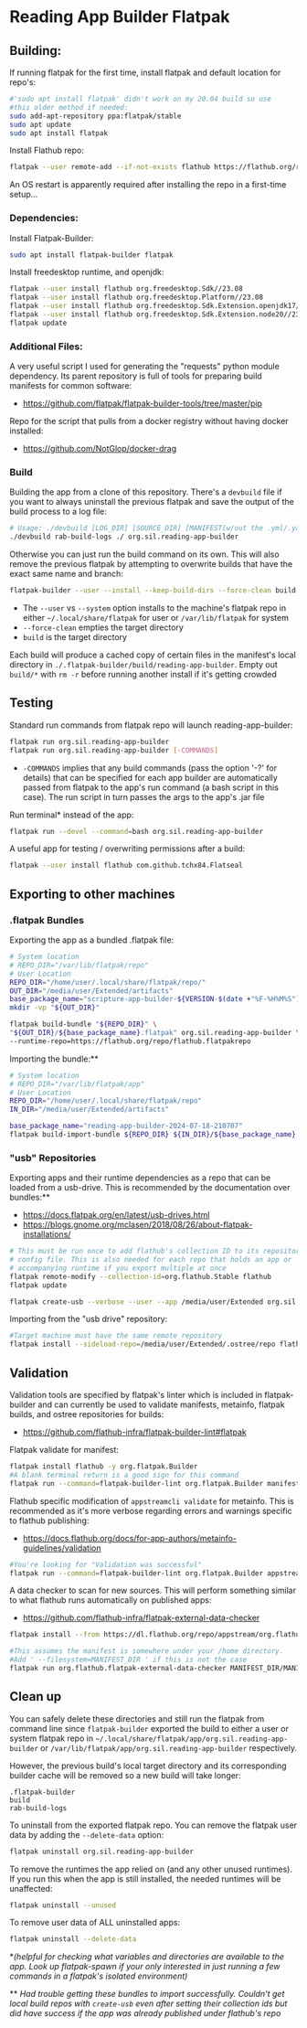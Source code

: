 # Reading App Builder Flatpak

## Building:

If running flatpak for the first time, install flatpak and default location for repo's:

```bash
#'sudo apt install flatpak' didn't work on my 20.04 build so use
#this older method if needed:
sudo add-apt-repository ppa:flatpak/stable
sudo apt update
sudo apt install flatpak
```

Install Flathub repo:

```bash
flatpak --user remote-add --if-not-exists flathub https://flathub.org/repo/flathub.flatpakrepo
```

An OS restart is apparently required after installing the repo in a first-time setup...

### Dependencies:

Install Flatpak-Builder:

```bash
sudo apt install flatpak-builder flatpak
```

Install freedesktop runtime, and openjdk:

```bash
flatpak --user install flathub org.freedesktop.Sdk//23.08
flatpak --user install flathub org.freedesktop.Platform//23.08
flatpak --user install flathub org.freedesktop.Sdk.Extension.openjdk17//23.08
flatpak --user install flathub org.freedesktop.Sdk.Extension.node20//23.08
flatpak update
```

### Additional Files:

A very useful script I used for generating the "requests" python module dependency. Its parent repository is full of tools for preparing build manifests for common software:

- https://github.com/flatpak/flatpak-builder-tools/tree/master/pip

Repo for the script that pulls from a docker registry without having docker installed:

- https://github.com/NotGlop/docker-drag

### Build

Building the app from a clone of this repository. There's a `devbuild` file if you want to always uninstall the previous flatpak and save the output of the build process to a log file:

```bash
# Usage: ./devbuild [LOG_DIR] [SOURCE_DIR] [MANIFEST(w/out the .yml/.yaml/.json extension)]
./devbuild rab-build-logs ./ org.sil.reading-app-builder
```

Otherwise you can just run the build command on its own. This will also remove the previous flatpak by attempting to overwrite builds that have the exact same name and branch:

```bash
flatpak-builder --user --install --keep-build-dirs --force-clean build org.sil.reading-app-builder.yml
```

- The `--user` vs `--system` option installs to the machine's flatpak repo in either `~/.local/share/flatpak` for user or `/var/lib/flatpak` for system
- `--force-clean` empties the target directory
- `build` is the target directory

Each build will produce a cached copy of certain files in the manifest's local directory in `./.flatpak-builder/build/reading-app-builder`. Empty out `build/*` with `rm -r` before running another install if it's getting crowded

## Testing

Standard run commands from flatpak repo will launch reading-app-builder:

```bash
flatpak run org.sil.reading-app-builder
flatpak run org.sil.reading-app-builder [-COMMANDS]
```

- `-COMMANDS` implies that any build commands (pass the option '-?' for details) that can be specified for each app builder are automatically passed from flatpak to the app's run command (a bash script in this case). The run script in turn passes the args to the app's .jar file

Run terminal\* instead of the app:

```bash
flatpak run --devel --command=bash org.sil.reading-app-builder
```

A useful app for testing / overwriting permissions after a build:

```bash
flatpak --user install flathub com.github.tchx84.Flatseal
```

## Exporting to other machines

### .flatpak Bundles

Exporting the app as a bundled .flatpak file:

```bash
# System location
# REPO_DIR="/var/lib/flatpak/repo"
# User Location
REPO_DIR="/home/user/.local/share/flatpak/repo/"
OUT_DIR="/media/user/Extended/artifacts"
base_package_name="scripture-app-builder-${VERSION-$(date +"%F-%H%M%S")}"
mkdir -vp "${OUT_DIR}"

flatpak build-bundle "${REPO_DIR}" \
"${OUT_DIR}/${base_package_name}.flatpak" org.sil.reading-app-builder \
--runtime-repo=https://flathub.org/repo/flathub.flatpakrepo
```

Importing the bundle:\*\*

```bash
# System location
# REPO_DIR="/var/lib/flatpak/app"
# User Location
REPO_DIR="/home/user/.local/share/flatpak/repo"
IN_DIR="/media/user/Extended/artifacts"

base_package_name="reading-app-builder-2024-07-18-210707"
flatpak build-import-bundle ${REPO_DIR} ${IN_DIR}/${base_package_name}.flatpak
```

### "usb" Repositories

Exporting apps and their runtime dependencies as a repo that can be loaded from a usb-drive. This is recommended by the documentation over bundles:\*\*

- https://docs.flatpak.org/en/latest/usb-drives.html
- https://blogs.gnome.org/mclasen/2018/08/26/about-flatpak-installations/

```bash
# This must be run once to add flathub's collection ID to its repository
# config file. This is also needed for each repo that holds an app or
# accompanying runtime if you export multiple at once
flatpak remote-modify --collection-id=org.flathub.Stable flathub
flatpak update
```

```bash
flatpak create-usb --verbose --user --app /media/user/Extended org.sil.reading-app-builder
```

Importing from the "usb drive" repository:

```bash
#Target machine must have the same remote repository
flatpak install --sideload-repo=/media/user/Extended/.ostree/repo flathub org.sil.reading-app-builder
```

## Validation

Validation tools are specified by flatpak's linter which is included in flatpak-builder and can currently be used to validate manifests, metainfo, flatpak builds, and ostree repositories for builds:

- https://github.com/flathub-infra/flatpak-builder-lint#flatpak

Flatpak validate for manifest:

```bash
flatpak install flathub -y org.flatpak.Builder
#A blank terminal return is a good sign for this command
flatpak run --command=flatpak-builder-lint org.flatpak.Builder manifest org.sil.reading-app-builder.yml
```

Flathub specific modification of `appstreamcli validate` for metainfo. This is recommended as it's more verbose regarding errors and warnings specific to flathub publishing:

- https://docs.flathub.org/docs/for-app-authors/metainfo-guidelines/validation

```bash
#You're looking for "Validation was successful"
flatpak run --command=flatpak-builder-lint org.flatpak.Builder appstream org.sil.reading-app-builder.metainfo.xml
```

A data checker to scan for new sources. This will perform something similar to what flathub runs automatically on published apps:

- https://github.com/flathub-infra/flatpak-external-data-checker

```bash
flatpak install --from https://dl.flathub.org/repo/appstream/org.flathub.flatpak-external-data-checker.flatpakref
```

```bash
#This assumes the manifest is somewhere under your /home directory.
#Add ' --filesystem=MANIFEST_DIR ' if this is not the case
flatpak run org.flathub.flatpak-external-data-checker MANIFEST_DIR/MANIFEST_FILE
```

## Clean up

You can safely delete these directories and still run the
flatpak from command line since `flatpak-builder` exported
the build to either a user or system flatpak repo in `~/.local/share/flatpak/app/org.sil.reading-app-builder` or `/var/lib/flatpak/app/org.sil.reading-app-builder` respectively.

However, the previous build's local target directory and its corresponding builder cache will be removed so a new build will take longer:

```
.flatpak-builder
build
rab-build-logs
```

To uninstall from the exported flatpak repo. You can remove the flatpak user data by adding the `--delete-data` option:

```bash
flatpak uninstall org.sil.reading-app-builder
```

To remove the runtimes the app relied on (and any other unused runtimes). If you run this when the app is still installed, the needed runtimes will be unaffected:

```bash
flatpak uninstall --unused
```

To remove user data of ALL uninstalled apps:

```bash
flatpak uninstall --delete-data
```

\*_(helpful for checking what variables and directories are available to the app. Look up flatpak-spawn if your only interested in just running a few commands in a flatpak's isolated environment)_

\*\* _Had trouble getting these bundles to import successfully. Couldn't get local build repos with `create-usb` even after setting their collection ids but did have success if the app was already published under flathub's repo_
